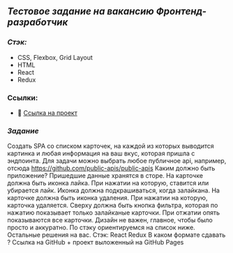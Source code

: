 ## ***Тестовое задание на вакансию Фронтенд-разработчик*** 

### ***Стэк:***
* CSS, Flexbox, Grid Layout
* HTML
* React
* Redux

### Ссылки:
* :gift: [Ссылка на проект]()

### ***Задание*** 
Создать SPA со списком карточек, на каждой из которых выводится картинка и любая информация на ваш вкус, которая пришла с эндпоинта. Для задачи можно выбрать любое публичное api, например, отсюда https://github.com/public-apis/public-apis 
Каким должно быть приложение? 
Пришедшие данные хранятся в сторе. 
На карточке должна быть иконка лайка. При нажатии на которую, ставится или убирается лайк. Иконка должна подкрашиваться, когда залайкана. 
На карточке должна быть иконка удаления. При нажатии на которую, карточка удаляется. 
Сверху должна быть кнопка фильтра, которая по нажатию показывает только залайканые карточки. При отжатии опять показываются все карточки. 
Дизайн не важен, главное, чтобы было просто и аккуратно. По стэку ориентируемся на список ниже. Остальные решения на вас. 
Стэк: 
React 
Redux
В каком формате сдавать ? 
Ссылка на GitHub + проект выложенный на GitHub Pages
